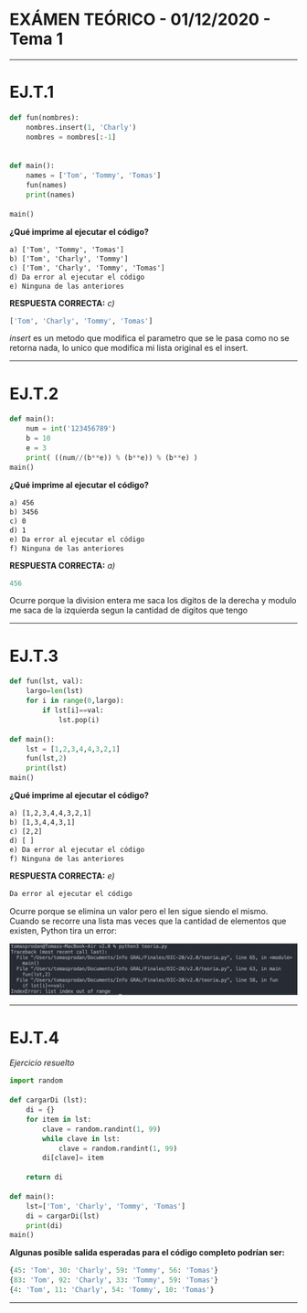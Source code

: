 # EXÁMEN TEÓRICO - 01/12/2020 - Tema 1

---

# EJ.T.1

```python
def fun(nombres):
    nombres.insert(1, 'Charly')
    nombres = nombres[:-1]


def main():
    names = ['Tom', 'Tommy', 'Tomas']
    fun(names)
    print(names)

main()
```

**¿Qué imprime al ejecutar el código?**

    a) ['Tom', 'Tommy', 'Tomas']
    b) ['Tom', 'Charly', 'Tommy']
    c) ['Tom', 'Charly', 'Tommy', 'Tomas']
    d) Da error al ejecutar el código
    e) Ninguna de las anteriores

**RESPUESTA CORRECTA:** *c)*
```python
['Tom', 'Charly', 'Tommy', 'Tomas']
```

*insert* es un metodo que modifica el parametro que se le pasa como no se retorna nada, lo unico que modifica mi lista original es el insert.

---

# EJ.T.2

```python
def main():
    num = int('123456789')
    b = 10
    e = 3
    print( ((num//(b**e)) % (b**e)) % (b**e) )
main()
```

**¿Qué imprime al ejecutar el código?**
    
    a) 456
    b) 3456
    c) 0
    d) 1
    e) Da error al ejecutar el código
    f) Ninguna de las anteriores

**RESPUESTA CORRECTA:** *a)* 
```python
456
```
Ocurre porque la division entera me saca los digitos de la derecha y modulo me saca de la izquierda segun la cantidad de digitos que tengo

---

# EJ.T.3

```python
def fun(lst, val):
    largo=len(lst)
    for i in range(0,largo):
        if lst[i]==val:
            lst.pop(i)

def main():
    lst = [1,2,3,4,4,3,2,1]
    fun(lst,2)
    print(lst)
main()
```
**¿Qué imprime al ejecutar el código?**

    a) [1,2,3,4,4,3,2,1]
    b) [1,3,4,4,3,1]
    c) [2,2]
    d) [ ]
    e) Da error al ejecutar el código
    f) Ninguna de las anteriores

**RESPUESTA CORRECTA:** *e)*
```python
Da error al ejecutar el código
```
Ocurre porque se elimina un valor pero el len sigue siendo el mismo. Cuando se recorre una lista mas veces que la cantidad de elementos que existen, Python tira un error: 

![ejercicio3](/Finales/DIC-20/v2.0/ej3teoria.png)

---

# EJ.T.4

*Ejercicio resuelto*

```python
import random

def cargarDi (lst):
    di = {}
    for item in lst:
        clave = random.randint(1, 99)
        while clave in lst:
            clave = random.randint(1, 99)
        di[clave]= item
    
    return di

def main():
    lst=['Tom', 'Charly', 'Tommy', 'Tomas']
    di = cargarDi(lst)
    print(di)
main()
```

**Algunas posible salida esperadas para el código completo podrían ser:**
```python
{45: 'Tom', 30: 'Charly', 59: 'Tommy', 56: 'Tomas'}
{83: 'Tom', 92: 'Charly', 33: 'Tommy', 59: 'Tomas'}
{4: 'Tom', 11: 'Charly', 54: 'Tommy', 10: 'Tomas'}
```


---